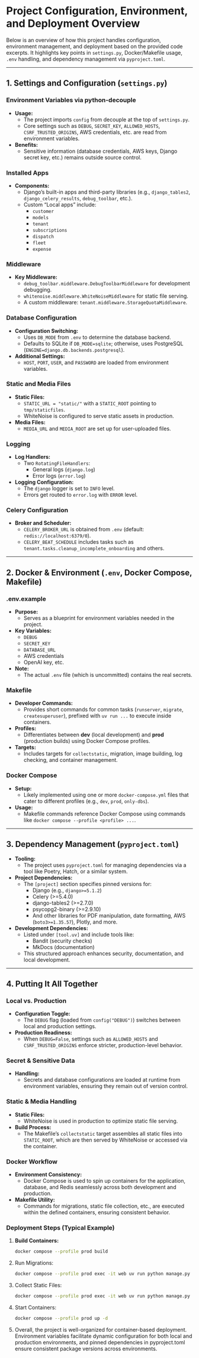 # Project Configuration, Environment, and Deployment Overview

Below is an overview of how this project handles configuration, environment management, and deployment based on the provided code excerpts. It highlights key points in `settings.py`, Docker/Makefile usage, `.env` handling, and dependency management via `pyproject.toml`.

---

## 1. Settings and Configuration (`settings.py`)

### Environment Variables via python-decouple
- **Usage:**
  - The project imports `config` from decouple at the top of `settings.py`.
  - Core settings such as `DEBUG`, `SECRET_KEY`, `ALLOWED_HOSTS`, `CSRF_TRUSTED_ORIGINS`, AWS credentials, etc. are read from environment variables.
- **Benefits:**
  - Sensitive information (database credentials, AWS keys, Django secret key, etc.) remains outside source control.

### Installed Apps
- **Components:**
  - Django’s built-in apps and third-party libraries (e.g., `django_tables2`, `django_celery_results`, `debug_toolbar`, etc.).
  - Custom “Local apps” include:
    - `customer`
    - `models`
    - `tenant`
    - `subscriptions`
    - `dispatch`
    - `fleet`
    - `expense`

### Middleware
- **Key Middleware:**
  - `debug_toolbar.middleware.DebugToolbarMiddleware` for development debugging.
  - `whitenoise.middleware.WhiteNoiseMiddleware` for static file serving.
  - A custom middleware: `tenant.middleware.StorageQuotaMiddleware`.

### Database Configuration
- **Configuration Switching:**
  - Uses `DB_MODE` from `.env` to determine the database backend.
  - Defaults to SQLite if `DB_MODE=sqlite`; otherwise, uses PostgreSQL (`ENGINE=django.db.backends.postgresql`).
- **Additional Settings:**
  - `HOST`, `PORT`, `USER`, and `PASSWORD` are loaded from environment variables.

### Static and Media Files
- **Static Files:**
  - `STATIC_URL = "static/"` with a `STATIC_ROOT` pointing to `tmp/staticfiles`.
  - WhiteNoise is configured to serve static assets in production.
- **Media Files:**
  - `MEDIA_URL` and `MEDIA_ROOT` are set up for user-uploaded files.

### Logging
- **Log Handlers:**
  - Two `RotatingFileHandlers`:
    - General logs (`django.log`)
    - Error logs (`error.log`)
- **Logging Configuration:**
  - The `django` logger is set to `INFO` level.
  - Errors get routed to `error.log` with `ERROR` level.

### Celery Configuration
- **Broker and Scheduler:**
  - `CELERY_BROKER_URL` is obtained from `.env` (default: `redis://localhost:6379/0`).
  - `CELERY_BEAT_SCHEDULE` includes tasks such as `tenant.tasks.cleanup_incomplete_onboarding` and others.

---

## 2. Docker & Environment (`.env`, Docker Compose, Makefile)

### .env.example
- **Purpose:**
  - Serves as a blueprint for environment variables needed in the project.
- **Key Variables:**
  - `DEBUG`
  - `SECRET_KEY`
  - `DATABASE_URL`
  - AWS credentials
  - OpenAI key, etc.
- **Note:**
  - The actual `.env` file (which is uncommitted) contains the real secrets.

### Makefile
- **Developer Commands:**
  - Provides short commands for common tasks (`runserver`, `migrate`, `createsuperuser`), prefixed with `uv run ...` to execute inside containers.
- **Profiles:**
  - Differentiates between **dev** (local development) and **prod** (production builds) using Docker Compose profiles.
- **Targets:**
  - Includes targets for `collectstatic`, migration, image building, log checking, and container management.

### Docker Compose
- **Setup:**
  - Likely implemented using one or more `docker-compose.yml` files that cater to different profiles (e.g., `dev`, `prod`, `only-dbs`).
- **Usage:**
  - Makefile commands reference Docker Compose using commands like `docker compose --profile <profile> ...`.

---

## 3. Dependency Management (`pyproject.toml`)

- **Tooling:**
  - The project uses `pyproject.toml` for managing dependencies via a tool like Poetry, Hatch, or a similar system.
- **Project Dependencies:**
  - The `[project]` section specifies pinned versions for:
    - Django (e.g., `django>=5.1.2`)
    - Celery (>=5.4.0)
    - django-tables2 (>=2.7.0)
    - psycopg2-binary (>=2.9.10)
    - And other libraries for PDF manipulation, date formatting, AWS (`boto3>=1.35.57`), Plotly, and more.
- **Development Dependencies:**
  - Listed under `[tool.uv]` and include tools like:
    - Bandit (security checks)
    - MkDocs (documentation)
  - This structured approach enhances security, documentation, and local development.

---

## 4. Putting It All Together

### Local vs. Production
- **Configuration Toggle:**
  - The `DEBUG` flag (loaded from `config("DEBUG")`) switches between local and production settings.
- **Production Readiness:**
  - When `DEBUG=False`, settings such as `ALLOWED_HOSTS` and `CSRF_TRUSTED_ORIGINS` enforce stricter, production-level behavior.

### Secret & Sensitive Data
- **Handling:**
  - Secrets and database configurations are loaded at runtime from environment variables, ensuring they remain out of version control.

### Static & Media Handling
- **Static Files:**
  - WhiteNoise is used in production to optimize static file serving.
- **Build Process:**
  - The Makefile’s `collectstatic` target assembles all static files into `STATIC_ROOT`, which are then served by WhiteNoise or accessed via the container.

### Docker Workflow
- **Environment Consistency:**
  - Docker Compose is used to spin up containers for the application, database, and Redis seamlessly across both development and production.
- **Makefile Utility:**
  - Commands for migrations, static file collection, etc., are executed within the defined containers, ensuring consistent behavior.

### Deployment Steps (Typical Example)
1. **Build Containers:**
   ```bash
   docker compose --profile prod build
   ```
2. Run Migrations:
    ```bash
    docker compose --profile prod exec -it web uv run python manage.py migrate
    ```
3. Collect Static Files:
    ```bash
    docker compose --profile prod exec -it web uv run python manage.py collectstatic
    ```
4. Start Containers:
    ```bash
    docker compose --profile prod up -d
    ```
5. Overall, the project is well-organized for container-based deployment. Environment variables facilitate dynamic configuration for both local and production environments, and pinned dependencies in pyproject.toml ensure consistent package versions across environments.